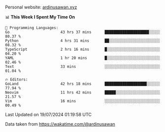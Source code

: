 Personal website: [ardinusawan.xyz](https://ardinusawan.xyz)

<!--START_SECTION:waka-->
📊 **This Week I Spent My Time On** 

```text
💬 Programming Languages: 
Go                       43 hrs 37 mins      ████████████████████░░░░░   80.37 % 
Python                   4 hrs 31 mins       ██░░░░░░░░░░░░░░░░░░░░░░░   08.32 % 
TypeScript               2 hrs 16 mins       █░░░░░░░░░░░░░░░░░░░░░░░░   04.20 % 
YAML                     1 hr 20 mins        █░░░░░░░░░░░░░░░░░░░░░░░░   02.46 % 
Text                     33 mins             ░░░░░░░░░░░░░░░░░░░░░░░░░   01.04 % 

🔥 Editors: 
GoLand                   42 hrs 18 mins      ███████████████████░░░░░░   77.94 % 
Neovim                   11 hrs 42 mins      █████░░░░░░░░░░░░░░░░░░░░   21.57 % 
Vim                      16 mins             ░░░░░░░░░░░░░░░░░░░░░░░░░   00.49 % 
```


 Last Updated on 19/07/2024 01:19:58 UTC
<!--END_SECTION:waka-->
Data taken from https://wakatime.com/@ardinusawan
